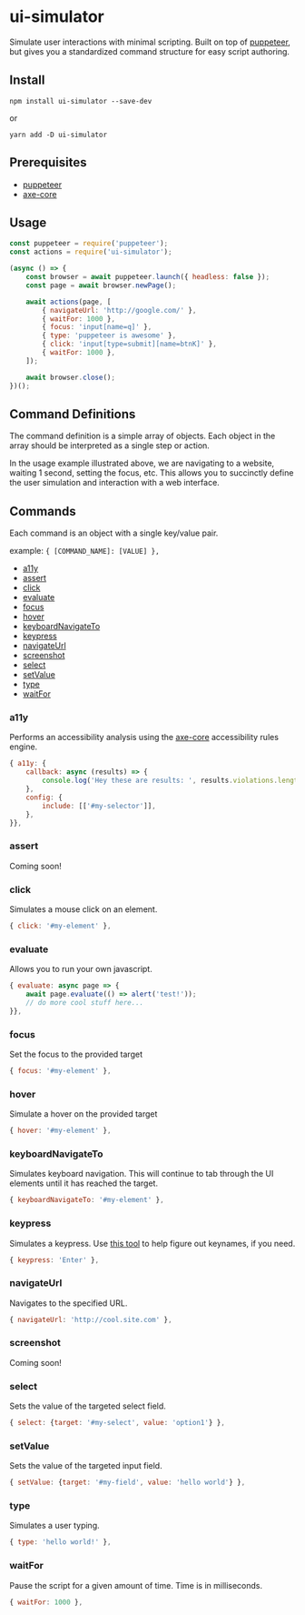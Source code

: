 # ui-simulator
Simulate user interactions with minimal scripting. Built on top of [puppeteer](https://github.com/puppeteer/puppeteer), but gives you a standardized command structure for easy script authoring.

## Install
`npm install ui-simulator --save-dev` 

or 

`yarn add -D ui-simulator`

## Prerequisites
* [puppeteer](https://www.npmjs.com/package/puppeteer)
* [axe-core](https://www.npmjs.com/package/axe-core)

## Usage
```javascript
const puppeteer = require('puppeteer');
const actions = require('ui-simulator');

(async () => {
	const browser = await puppeteer.launch({ headless: false });
	const page = await browser.newPage();

	await actions(page, [
		{ navigateUrl: 'http://google.com/' },
		{ waitFor: 1000 },
		{ focus: 'input[name=q]' },
		{ type: 'puppeteer is awesome' },
		{ click: 'input[type=submit][name=btnK]' },
		{ waitFor: 1000 },
	]);

	await browser.close();
})();
```

## Command Definitions
The command definition is a simple array of objects. Each object in the array should be interpreted as a single step or action.

In the usage example illustrated above, we are navigating to a website, waiting 1 second, setting the focus, etc. This allows you to succinctly define the user simulation and interaction with a web interface.

## Commands
Each command is an object with a single key/value pair. 

example: `{ [COMMAND_NAME]: [VALUE] },`

* [a11y](#a11y)
* [assert](#assert)
* [click](#click)
* [evaluate](#evaluate)
* [focus](#focus)
* [hover](#hover)
* [keyboardNavigateTo](#keyboardnavigateto)
* [keypress](#keypress)
* [navigateUrl](#navigateurl)
* [screenshot](#screenshot)
* [select](#select)
* [setValue](#setvalue)
* [type](#type)
* [waitFor](#waitfor)


### a11y
Performs an accessibility analysis using the [axe-core](https://github.com/dequelabs/axe-core) accessibility rules engine.

```javascript
{ a11y: {
	callback: async (results) => {
		console.log('Hey these are results: ', results.violations.length);
	},
	config: {
		include: [['#my-selector']],
	},
}},
```

### assert
Coming soon!

### click
Simulates a mouse click on an element.
```javascript
{ click: '#my-element' },
```

### evaluate
Allows you to run your own javascript.
```javascript
{ evaluate: async page => {
	await page.evaluate(() => alert('test!'));
	// do more cool stuff here...
}},
```

### focus
Set the focus to the provided target

```javascript
{ focus: '#my-element' },
```

### hover
Simulate a hover on the provided target

```javascript
{ hover: '#my-element' },
```

### keyboardNavigateTo
Simulates keyboard navigation. This will continue to tab through the UI elements until it has reached the target.

```javascript
{ keyboardNavigateTo: '#my-element' },
```

### keypress
Simulates a keypress. Use [this tool](https://w3c.github.io/uievents/tools/key-event-viewer) to help figure out keynames, if you need.

```javascript
{ keypress: 'Enter' },
```

### navigateUrl
Navigates to the specified URL.

```javascript
{ navigateUrl: 'http://cool.site.com' },
```

### screenshot
Coming soon!
<!-- Captures a screenshot of the current page state.

Provide the puppeteer options object as the value.

```
{ screenshot: {} },
``` -->
### select
Sets the value of the targeted select field.

```javascript
{ select: {target: '#my-select', value: 'option1'} },
```

### setValue
Sets the value of the targeted input field.

```javascript
{ setValue: {target: '#my-field', value: 'hello world'} },
```

### type
Simulates a user typing.

```javascript
{ type: 'hello world!' },
```

### waitFor
Pause the script for a given amount of time. Time is in milliseconds.

```javascript
{ waitFor: 1000 },
```
